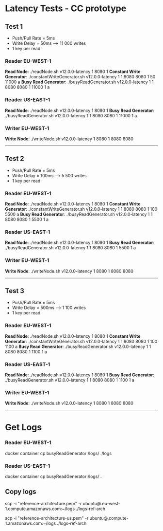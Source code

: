 # Latency Tests - CC prototype

## Test 1
- Push/Pull Rate = 5ms
- Write Delay = 50ms --> 11 000 writes
- 1 key per read

### Reader EU-WEST-1
**Read Node**: ./readNode.sh v12.0.0-latency 1 8080 1
**Constant Write Generator**: ./constantWriteGenerator.sh v12.0.0-latency 1 1 8080 <read-eu-ip> 8080 <write-ip> 1 50 11000 a
**Busy Read Generator**: ./busyReadGenerator.sh v12.0.0-latency 1 1 8080 <read-eu-ip> 8080 <write-ip> 1 11000 1 a

### Reader US-EAST-1
**Read Node**: ./readNode.sh v12.0.0-latency 1 8080 1
**Busy Read Generator**: ./busyReadGenerator.sh v12.0.0-latency 1 1 8080 <read-us-ip> 8080 <write-ip> 1 11000 1 a

### Writer EU-WEST-1
**Write Node**: ./writeNode.sh v12.0.0-latency 1 8080 1 8080 <read-eu-ip> 8080 <read-us-ip>

---
## Test 2
- Push/Pull Rate = 5ms
- Write Delay = 100ms --> 5 500 writes
- 1 key per read

### Reader EU-WEST-1
**Read Node**: ./readNode.sh v12.0.0-latency 1 8080 1
**Constant Write Generator**: ./constantWriteGenerator.sh v12.0.0-latency 1 1 8080 <read-eu-ip> 8080 <write-ip> 1 100 5500 a
**Busy Read Generator**: ./busyReadGenerator.sh v12.0.0-latency 1 1 8080 <read-eu-ip> 8080 <write-ip> 1 5500 1 a

### Reader US-EAST-1
**Read Node**: ./readNode.sh v12.0.0-latency 1 8080 1
**Busy Read Generator**: ./busyReadGenerator.sh v12.0.0-latency 1 1 8080 <read-us-ip> 8080 <write-ip> 1 5500 1 a

### Writer EU-WEST-1
**Write Node**: ./writeNode.sh v12.0.0-latency 1 8080 1 8080 <read-eu-ip> 8080 <read-us-ip>

---
## Test 3
- Push/Pull Rate = 5ms
- Write Delay = 500ms --> 1 100 writes
- 1 key per read

### Reader EU-WEST-1
**Read Node**: ./readNode.sh v12.0.0-latency 1 8080 1
**Constant Write Generator**: ./constantWriteGenerator.sh v12.0.0-latency 1 1 8080 <read-eu-ip> 8080 <write-ip> 1 100 1100 a
**Busy Read Generator**: ./busyReadGenerator.sh v12.0.0-latency 1 1 8080 <read-eu-ip> 8080 <write-ip> 1 1100 1 a

### Reader US-EAST-1
**Read Node**: ./readNode.sh v12.0.0-latency 1 8080 1
**Busy Read Generator**: ./busyReadGenerator.sh v12.0.0-latency 1 1 8080 <read-us-ip> 8080 <write-ip> 1 1100 1 a

### Writer EU-WEST-1
**Write Node**: ./writeNode.sh v12.0.0-latency 1 8080 1 8080 <read-eu-ip> 8080 <read-us-ip>

---
# Get Logs
### Reader EU-WEST-1
docker container cp busyReadGenerator:/logs/ ./logs

### Reader US-EAST-1
docker container cp busyReadGenerator:/logs/ .

## Copy logs
scp -i "reference-architecture.pem" -r ubuntu@<read-eu-DNS>.eu-west-1.compute.amazonaws.com:~/logs ./logs-ref-arch

scp -i "reference-architecture-us.pem" -r ubuntu@<read-us-DNS>.compute-1.amazonaws.com:~/logs ./logs-ref-arch